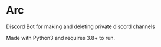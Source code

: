 # Arc
Discord Bot for making and deleting private discord channels


Made with Python3 and requires 3.8+ to run.
